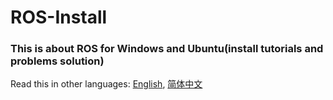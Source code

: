 # ROS-Install
### This is about ROS for Windows and Ubuntu(install tutorials and problems solution)

Read this in other languages: [English](docs/English.md), [简体中文](docs/简体中文.md)
